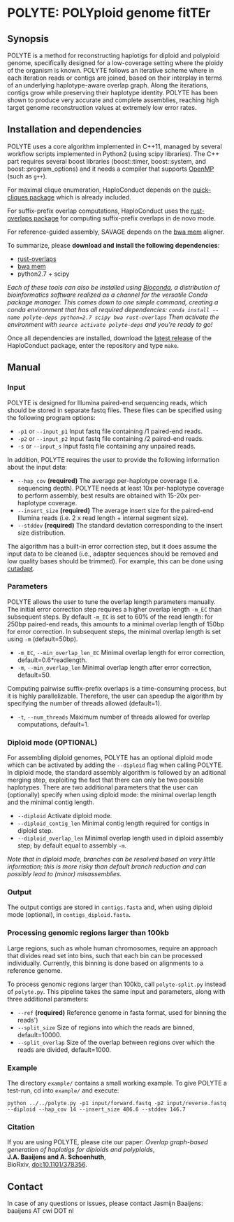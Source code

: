 # POLYTE: POLYploid genome fitTEr

## Synopsis

POLYTE is a method for reconstructing haplotigs for diploid and polyploid
genome, specifically designed for a low-coverage setting where the ploidy of
the organism is known. POLYTE follows an iterative scheme where in each
iteration reads or contigs are joined, based on their interplay in terms of
an underlying haplotype-aware overlap graph. Along the iterations,
contigs grow while preserving their haplotype identity. POLYTE has been shown
to produce very accurate and complete assemblies, reaching high target genome
reconstruction values at extremely low error rates.

## Installation and dependencies

POLYTE uses a core algorithm implemented in C++11, managed by several workflow scripts implemented in Python2 (using scipy libraries).
The C++ part requires several boost libraries (boost::timer,
boost::system, and boost::program_options) and it needs a compiler
that supports [OpenMP](http://openmp.org/wp/) (such as `g++`).

For maximal clique enumeration, HaploConduct depends on the [quick-cliques package](https://github.com/darrenstrash/quick-cliques) which is already included.

For suffix-prefix overlap computations, HaploConduct uses the [rust-overlaps package](https://github.com/jbaaijens/rust-overlaps) for
computing suffix-prefix overlaps in de novo mode.

For reference-guided assembly, SAVAGE depends on the [bwa mem](http://bio-bwa.sourceforge.net/) aligner.

To summarize, please **download and install the following dependencies**:

* [rust-overlaps](https://github.com/jbaaijens/rust-overlaps)
* [bwa mem](http://bio-bwa.sourceforge.net/)
* python2.7 + scipy

*Each of these tools can also be installed using [Bioconda](https://bioconda.github.io/),
a distribution of bioinformatics software realized as a channel for the
versatile Conda package manager. This comes down to one simple command, creating a conda environment that has all required dependencies:
`conda install --name polyte-deps python=2.7 scipy bwa rust-overlaps`
Then activate the environment with `source activate polyte-deps` and you're ready to go!*

Once all dependencies are installed, download the [latest release](https://github.com/HaploConduct/HaploConduct/releases) of the HaploConduct package, enter the repository and type `make`.


## Manual

### Input

POLYTE is designed for Illumina paired-end sequencing reads, which should be
stored in separate fastq files.
These files can be specified using the following program options:

* `-p1` or `--input_p1`
Input fastq file containing /1 paired-end reads.
* `-p2` or `--input_p2`
Input fastq file containing /2 paired-end reads.
* `-s` or `--input_s`
Input fastq file containing any unpaired reads.

In addition, POLYTE requires the user to provide the following information about
the input data:

* `--hap_cov` **(required)**
The average per-haplotype coverage (i.e. sequencing depth). POLYTE needs at least 10x per-haplotype coverage to perform assembly, best results are obtained with 15-20x per-haplotype coverage.
* `--insert_size` **(required)**
The average insert size for the paired-end Illumina reads (i.e. 2 x read length + internal segment size).
* `--stddev` **(required)**
The standard deviation corresponding to the insert size distribution.

The algorithm has a built-in error correction step, but it does assume the input
data to be cleaned (i.e., adapter sequences should be removed and low quality
bases should be trimmed). For example, this can be done using [cutadapt](https://pypi.python.org/pypi/cutadapt).


### Parameters

POLYTE allows the user to tune the overlap length parameters manually. The initial error correction step requires a higher overlap length `-m_EC` than subsequent steps. By default `-m_EC` is set to 60% of the read length: for 250bp paired-end reads, this amounts to a minimal overlap length of 150bp for error correction. In subsequent steps, the minimal overlap length is set using `-m` (default=50bp).

* `-m_EC`, `--min_overlap_len_EC`
Minimal overlap length for error correction, default=0.6*readlength.
* `-m`, `--min_overlap_len`
Minimal overlap length after error correction, default=50.

Computing pairwise suffix-prefix overlaps is a time-consuming process, but it is highly parallelizable. Therefore, the user can speedup the algorithm by specifying the number of threads allowed (default=1).

* `-t`, `--num_threads`
Maximum number of threads allowed for overlap computations, default=1.


### Diploid mode (OPTIONAL)

For assembling diploid genomes, POLYTE has an optional diploid mode which can be activated by adding the `--diploid` flag when calling POLYTE. In diploid mode, the standard assembly algorithm is followed by an aditional merging step, exploiting the fact that there can only be two possible haplotypes. There are two additional parameters that the user can (optionally) specify when using diploid mode: the minimal overlap length and the minimal contig length.

* `--diploid`
Activate diploid mode.
* `--diploid_contig_len`
Minimal contig length required for contigs in diploid step.
* `--diploid_overlap_len`
Minimal overlap length used in diploid assembly step; by default equal to assembly `-m`.

*Note that in diploid mode, branches can be resolved based on very little information; this is more risky than default branch reduction and can possibly lead to (minor) misassemblies.*


### Output

The output contigs are stored in `contigs.fasta` and, when using diploid mode (optional), in `contigs_diploid.fasta`.


### Processing genomic regions larger than 100kb

Large regions, such as whole human chromosomes, require an approach that divides read set into bins, such that each bin can be processed individually. Currently, this binning is done based on alignments to a reference genome.

To process genomic regions larger than 100kb, call `polyte-split.py` instead of `polyte.py`. This pipeline takes the same input and parameters, along with three additional parameters:
* `--ref` **(required)**
Reference genome in fasta format, used for binning the reads')
* `--split_size`
Size of regions into which the reads are binned, default=10000.
* `--split_overlap`
Size of the overlap between regions over which the reads are divided, default=1000.


### Example

The directory `example/` contains a small working example. To give POLYTE a
test-run, cd into `example/` and execute:

```
python ../../polyte.py -p1 input/forward.fastq -p2 input/reverse.fastq --diploid --hap_cov 14 --insert_size 486.6 --stddev 146.7
```


### Citation

If you are using POLYTE, please cite our paper: *Overlap graph-based generation of haplotigs for diploids and polyploids*,  
**J.A. Baaijens and A. Schoenhuth**,  
BioRxiv,
[doi:10.1101/378356](https://doi.org/10.1101/378356).


## Contact   

In case of any questions or issues, please contact Jasmijn Baaijens:
baaijens AT cwi DOT nl
